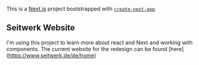 This is a [Next.js](https://nextjs.org) project bootstrapped with [`create-next-app`](https://nextjs.org/docs/app/api-reference/cli/create-next-app).

## Seitwerk Website

I'm using this project to learn more about react and Next and working with components. The current website for the redesign can be found [here] (https://www.seitwerk.de/de/home)

